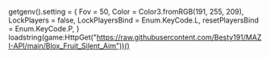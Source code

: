 getgenv().setting = {
Fov = 50,
Color = Color3.fromRGB(191, 255, 209),
LockPlayers = false,
LockPlayersBind = Enum.KeyCode.L,
resetPlayersBind = Enum.KeyCode.P,
}
loadstring(game:HttpGet("https://raw.githubusercontent.com/Besty191/MAZI-API/main/Blox_Fruit_Silent_Aim"))()
